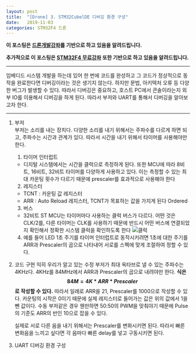 ```yaml
---
layout: post
title:  "[Drone] 3. STM32CubelDE 디버깅 환경 구성"
date:   2019-11-03
categories: STM32F4 드론
---
```


__이 포스팅은 [드론개발강좌](https://www.inflearn.com/course/STM32CubelDE-STM32F4%EB%93%9C%EB%A1%A0-%EA%B0%9C%EB%B0%9C#)를 기반으로 하고 있음을 알려드립니다.__

__추가적으로 이 포스팅은 [STM32F4 무료강좌](https://www.inflearn.com/course/stm32f4/dashboard) 또한 기반으로 하고 있음을 알려드립니다.__

---

임베디드 시스템 개발을 하는데 있어 한 번에 코드를 완성하고 그 코드가 정상적으로 동작을 완료한다면 디버깅이라는 것은 생기지 않는다. 하지만 문법, 아키텍처 오류 등 다양한 버그가 발생할 수 있다. 따라서 디버깅은 중요하고, 호스트 PC에서 콘솔이라는지 외부 IO를 이용해서 디버깅을 하게 된다. 따라서 부저와 UART를 통해서 디버깅을 알아보고자 한다.

---
1. 부저  
    부저는 소리를 내는 장치다. 다양한 소리를 내기 위해서는 주파수를 다르게 하면 되고, 주파수는 시간과 관계가 있다. 따라서 시간을 내기 위해서 타이머를 사용해야만 한다.

    1. 타이머 인터럽트  
    - 디지털 시스템에서는 시간을 클럭으로 측정하게 된다. 또한 MCU에 따라 8비트, 16비트, 32비트 타이머를 다양하게 사용하고 있다. 이는 측정할 수 있는 최대 카운팅 횟수가 다르기 때문에 prescaler를 효과적으로 사용해야 한다

    2. 레지스터  
    - TCNT : 카운팅 값 레지스터
    - ARR : Auto Reload 레지스터, TCNT가 목표하는 값을 가지게 된다
    Ordered

    3. 버스  
    - 32비트 ST MCU는 타이머마다 사용하는 클럭 버스가 다르다. 어떤 것은 CLK/2를, 다른 타이머는 CLK를 사용하기 때문에 반드시 어떤 버스에 연결되었지 확인해서 정확한 시스템 클럭을 확인하도록 한다
    ![클럭](https://drive.google.com/uc?id=1bcwcnSZF3ingwx-2S9CCTE5ZgPan5zTB)

    4. 예를 들어 LED 1초 주기를 타이머 인터럽트로 동작시키려면 1초에 대한 주기를 ARR과 Prescaler의 곱으로 나타내어 서로를 스펙에 맞게 조절하여 정할 수 있다.

2. 코드 구현
    익히 우리가 알고 있는 수정 부저가 최대 옥타브로 낼 수 있는 주파수는 4KHz다. 4KHz를 84MHz에서 ARR과 Prescaler의 곱으로 내려야만 한다. __식은 $$84M = 4K * ARR * Prescaler$$로 작성할 수 있다.__ 따라서 일례로 ARR을 21, Prescaler를 1000으로 작성할 수 있다. 카운팅의 시작은 0이기 때문에 실제 레지스터로 들어가는 값은 위의 값에서 1을 뺀 값이다. 수동 부저같은 경우 웬만하면 50:50의 PWM을 맞춰야기 때문에 Pulse의 기준도 ARR의 반인 10으로 잡을 수 있다.

    실제로 서로 다른 음을 내기 위해서는 Prescaler를 변화시키면 된다. 따라서 빠른 변화음을 느끼고 싶다면 각 음마다 빠른 delay를 넣고 구동시키면 된다.

3. UART 디버깅 환경 구성
